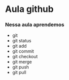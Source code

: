 # Aula github
### Nessa aula aprendemos
- git
- git status
- git add
- git commit
- git checkout
- git merge
- git push
- git pull 